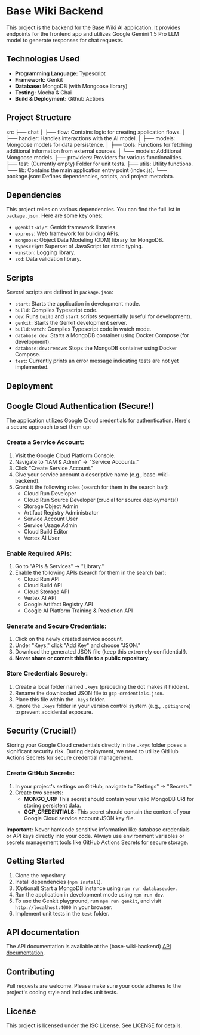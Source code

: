 # Base Wiki Backend

This project is the backend for the Base Wiki AI application. It provides endpoints for the frontend app and utilizes Google Gemini 1.5 Pro LLM model to generate responses for chat requests.

## Technologies Used

* **Programming Language:** Typescript
* **Framework:** Genkit 
* **Database:** MongoDB (with Mongoose library)
* **Testing:** Mocha & Chai
* **Build & Deployment:** Github Actions

## Project Structure

src
├── chat
│   ├── flow: Contains logic for creating application flows.
│   ├── handler: Handles interactions with the AI model.
│   ├── models: Mongoose models for data persistence.
│   ├── tools: Functions for fetching additional information from external sources.
│   └── models: Additional Mongoose models.
├── providers: Providers for various functionalities.
├── test: (Currently empty) Folder for unit tests.
├── utils: Utility functions.
└── lib: Contains the main application entry point (index.js).
└── package.json: Defines dependencies, scripts, and project metadata.

## Dependencies

This project relies on various dependencies. You can find the full list in `package.json`. Here are some key ones:

* `@genkit-ai/*`: Genkit framework libraries.
* `express`: Web framework for building APIs.
* `mongoose`: Object Data Modeling (ODM) library for MongoDB.
* `typescript`: Superset of JavaScript for static typing.
* `winston`: Logging library.
* `zod`: Data validation library.

## Scripts

Several scripts are defined in `package.json`:

* `start`: Starts the application in development mode.
* `build`: Compiles Typescript code.
* `dev`: Runs `build` and `start` scripts sequentially (useful for development).
* `genkit`: Starts the Genkit development server.
* `build:watch`: Compiles Typescript code in watch mode.
* `database:dev`: Starts a MongoDB container using Docker Compose (for development).
* `database:dev:remove`: Stops the MongoDB container using Docker Compose.
* `test`: Currently prints an error message indicating tests are not yet implemented.

## Deployment

## Google Cloud Authentication (Secure!)

The application utilizes Google Cloud credentials for authentication. Here's a secure approach to set them up:

### Create a Service Account:

1. Visit the Google Cloud Platform Console.
2. Navigate to "IAM & Admin" -> "Service Accounts."
3. Click "Create Service Account."
4. Give your service account a descriptive name (e.g., base-wiki-backend).
5. Grant it the following roles (search for them in the search bar):
    * Cloud Run Developer
    * Cloud Run Source Developer (crucial for source deployments!)
    * Storage Object Admin
    * Artifact Registry Administrator
    * Service Account User
    * Service Usage Admin
    * Cloud Build Editor
    * Vertex AI User

### Enable Required APIs:

1. Go to "APIs & Services" -> "Library."
2. Enable the following APIs (search for them in the search bar):
    * Cloud Run API
    * Cloud Build API
    * Cloud Storage API
    * Vertex AI API
    * Google Artifact Registry API
    * Google AI Platform Training & Prediction API

### Generate and Secure Credentials:

1. Click on the newly created service account.
2. Under "Keys," click "Add Key" and choose "JSON."
3. Download the generated JSON file (keep this extremely confidential!).
4. **Never share or commit this file to a public repository.**

### Store Credentials Securely:

1. Create a local folder named `.keys` (preceding the dot makes it hidden).
2. Rename the downloaded JSON file to `gcp-credentials.json`.
3. Place this file within the `.keys` folder.
4. Ignore the `.keys` folder in your version control system (e.g., `.gitignore`) to prevent accidental exposure.

## Security (Crucial!)

Storing your Google Cloud credentials directly in the `.keys` folder poses a significant security risk. During deployment, we need to utilize GitHub Actions Secrets for secure credential management.

### Create GitHub Secrets:

1. In your project's settings on GitHub, navigate to "Settings" -> "Secrets."
2. Create two secrets:
    * **MONGO_URI:** This secret should contain your valid MongoDB URI for storing persistent data.
    * **GCP_CREDENTIALS:** This secret should contain the content of your Google Cloud service account JSON key file. 

**Important:**  Never hardcode sensitive information like database credentials or API keys directly into your code. Always use environment variables or secrets management tools like GitHub Actions Secrets for secure storage.

## Getting Started

1. Clone the repository.
2. Install dependencies (`npm install`).
3. (Optional) Start a MongoDB instance using `npm run database:dev`.
4. Run the application in development mode using `npm run dev`.
5. To use the Genkit playground, run `npm run genkit`, and visit `http://localhost:4000` in your browser.
5. Implement unit tests in the `test` folder.

## API documentation

The API documentation is available at the (base-wiki-backend) [API documentation](https://documenter.getpostman.com/view/3459003/2sA3XWcyrv).

## Contributing

Pull requests are welcome. Please make sure your code adheres to the project's coding style and includes unit tests.

## License

This project is licensed under the ISC License. See LICENSE for details.
